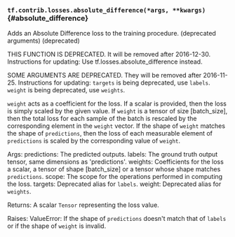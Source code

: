 ### `tf.contrib.losses.absolute_difference(*args, **kwargs)` {#absolute_difference}

Adds an Absolute Difference loss to the training procedure. (deprecated arguments) (deprecated)

THIS FUNCTION IS DEPRECATED. It will be removed after 2016-12-30.
Instructions for updating:
Use tf.losses.absolute_difference instead.

SOME ARGUMENTS ARE DEPRECATED. They will be removed after 2016-11-25.
Instructions for updating:
`targets` is being deprecated, use `labels`. `weight` is being deprecated, use `weights`.

  `weight` acts as a coefficient for the loss. If a scalar is provided, then the
  loss is simply scaled by the given value. If `weight` is a tensor of size
  [batch_size], then the total loss for each sample of the batch is rescaled
  by the corresponding element in the `weight` vector. If the shape of
  `weight` matches the shape of `predictions`, then the loss of each
  measurable element of `predictions` is scaled by the corresponding value of
  `weight`.

  Args:
    predictions: The predicted outputs.
    labels: The ground truth output tensor, same dimensions as 'predictions'.
    weights: Coefficients for the loss a scalar, a tensor of shape
      [batch_size] or a tensor whose shape matches `predictions`.
    scope: The scope for the operations performed in computing the loss.
    targets: Deprecated alias for `labels`.
    weight: Deprecated alias for `weights`.

  Returns:
    A scalar `Tensor` representing the loss value.

  Raises:
    ValueError: If the shape of `predictions` doesn't match that of `labels` or
      if the shape of `weight` is invalid.

